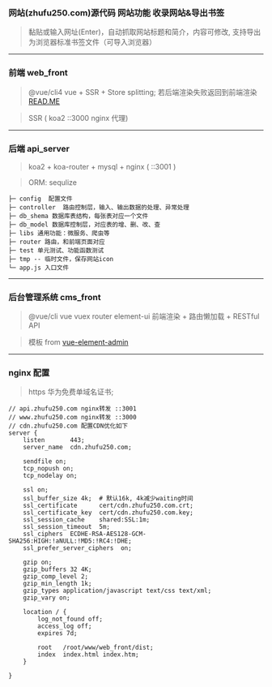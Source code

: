 ### 网站(zhufu250.com)源代码 网站功能 收录网站&导出书签

> 黏贴或输入网址(Enter)，自动抓取网站标题和简介，内容可修改, 支持导出为浏览器标准书签文件（可导入浏览器）

---

### 前端 web_front

> @vue/cli4 vue + SSR + Store splitting; 若后端渲染失败返回到前端渲染
> [READ.ME](https://github.com/fruit5566/vue-cli4-ssr-demo)

> SSR ( koa2 ::3000 nginx 代理)

---

### 后端 api_server

> koa2 + koa-router + mysql + nginx ( ::3001 )

> ORM: sequlize

```
├─ config  配置文件
├─ controller  路由控制层，输入、输出数据的处理、异常处理
├─ db_shema 数据库表结构，每张表对应一个文件
├─ db_model 数据库控制层，对应表的增、删、改、查
├─ libs 通用功能：微服务、爬虫等
├─ router 路由，和前端页面对应
├─ test 单元测试、功能函数测试
├─ tmp -- 临时文件，保存网站icon
└─ app.js 入口文件
```

---

### 后台管理系统 cms_front

> @vue/cli vue vuex router element-ui 前端渲染 + 路由懒加载 + RESTful API

> 模板 from [vue-element-admin](https://github.com/PanJiaChen/vue-element-admin)

---

### nginx 配置

> https 华为免费单域名证书;

```
// api.zhufu250.com nginx转发 ::3001
// www.zhufu250.com nginx转发 ::3000
// cdn.zhufu250.com 配置CDN优化如下
server {
    listen       443;
    server_name  cdn.zhufu250.com;

    sendfile on;
    tcp_nopush on;
    tcp_nodelay on;

    ssl on;
    ssl_buffer_size 4k;  # 默认16k, 4k减少waiting时间
    ssl_certificate      cert/cdn.zhufu250.com.crt;
    ssl_certificate_key  cert/cdn.zhufu250.com.key;
    ssl_session_cache    shared:SSL:1m;
    ssl_session_timeout  5m;
    ssl_ciphers  ECDHE-RSA-AES128-GCM-SHA256:HIGH:!aNULL:!MD5:!RC4:!DHE;
    ssl_prefer_server_ciphers  on;

    gzip on;
    gzip_buffers 32 4K;
    gzip_comp_level 2;
    gzip_min_length 1k;
    gzip_types application/javascript text/css text/xml;
    gzip_vary on;

    location / {
        log_not_found off;
        access_log off;
        expires 7d;

        root   /root/www/web_front/dist;
        index  index.html index.htm;
    }

}

```
